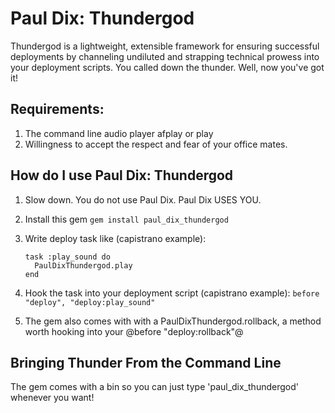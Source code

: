 # Paul Dix: Thundergod

  Thundergod is a lightweight, extensible framework for ensuring successful deployments by
  channeling undiluted and strapping technical prowess into your deployment scripts.
  You called down the thunder. Well, now you've got it!

## Requirements:

1.  The command line audio player afplay or play
2.  Willingness to accept the respect and fear of your office mates.

## How do I use Paul Dix: Thundergod

1.  Slow down. You do not use Paul Dix. Paul Dix USES YOU.

2.  Install this gem
      `gem install paul_dix_thundergod`
3.  Write deploy task like (capistrano example):

        task :play_sound do
          PaulDixThundergod.play
        end

4.  Hook the task into your deployment script (capistrano example):
      `before "deploy", "deploy:play_sound"`

5.  The gem also comes with with a PaulDixThundergod.rollback, a method worth hooking into your @before "deploy:rollback"@

## Bringing Thunder From the Command Line

The gem comes with a bin so you can just type 'paul_dix_thundergod' whenever you want!
